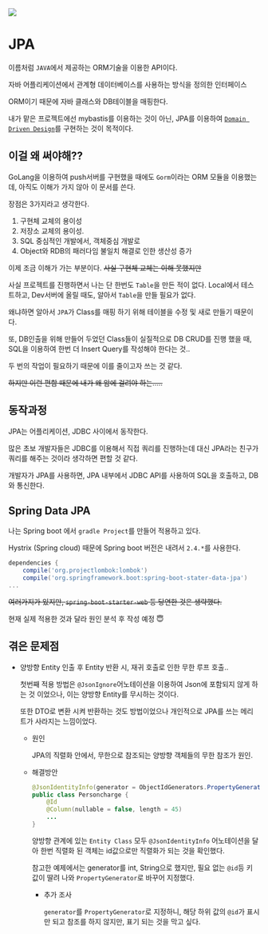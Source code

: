 <img src="https://lh3.googleusercontent.com/proxy/XcfBsYcq_uoWfC8Gkzht2U2bWQqccZ2465tUoGK96Gc9Dzf2Qq9IwhShaXRn3LRldKjRbSnZxYGY2GAmGaRMcTg">

# JPA

이름처럼 `JAVA`에서 제공하는 ORM기술을 이용한 API이다.

자바 어플리케이션에서 관계형 데이터베이스를 사용하는 방식을 정의한 인터페이스

ORM이기 때문에 자바 클래스와 DB테이블을 매핑한다.

내가 맡은 프로젝트에선 mybastis를 이용하는 것이 아닌, JPA를 이용하여 [`Domain Driven Design`](DDD.md)를 구현하는 것이 목적이다.

## 이걸 왜 써야해??

GoLang을 이용하여 push서버를 구현했을 때에도 `Gorm`이라는 ORM 모듈을 이용했는데, 아직도 이해가 가지 않아 이 문서를 쓴다.

장점은 3가지라고 생각한다.

1. 구현체 교체의 용이성
2. 저장소 교체의 용이성.
3. SQL 중심적인 개발에서, 객체중심 개발로
4. Object와 RDB의 패러다임 불일치 해결로 인한 생산성 증가

이제 조금 이해가 가는 부분이다. ~~사실 구현체 교체는 이해 못했지만~~

사실 프로젝트를 진행하면서 나는 단 한번도 `Table`을 만든 적이 없다.
Local에서 테스트하고, Dev서버에 올릴 때도, 알아서 `Table`을 만들 필요가 없다.

왜냐하면 알아서 `JPA`가 Class를 매핑 하기 위해 테이블을 수정 및 새로 만들기 때문이다.

또, DB인출을 위해 만들어 두었던 Class들이 실질적으로 DB CRUD를 진행 했을 때, SQL을 이용하여 한번 더 Insert Query를 작성해야 한다는 것..

두 번의 작업이 필요하기 때문에 이를 줄이고자 쓰는 것 같다.

~~하지만 이런 편함 때문에 내가 왜 암에 걸려야 하는.....~~

## 동작과정

JPA는 어플리케이션, JDBC 사이에서 동작한다.

많은 초보 개발자들은 JDBC를 이용해서 직접 쿼리를 진행하는데 대신 JPA라는 친구가 쿼리를 해주는 것이라 생각하면 편할 것 같다.

개발자가 JPA를 사용하면, JPA 내부에서 JDBC API를 사용하여 SQL을 호출하고, DB와 통신한다.

## Spring Data JPA

나는 Spring boot 에서 `gradle Project`를 만들어  적용하고 있다.

Hystrix (Spring cloud) 때문에 Spring boot 버전은 내려서 `2.4.*`를 사용한다.

``` gradle
dependencies {
    compile('org.projectlombok:lombok')
    compile('org.springframework.boot:spring-boot-stater-data-jpa')
...
```

~~여러가지가 있지만, `spring-boot-starter-web` 등 당연한 것은 생략했다.~~

현재 실제 적용한 것과 달라 원인 분석 후 작성 예정 :innocent:

## 겪은 문제점

- 양방향 Entity 인출 후 Entity 반환 시, 재귀 호출로 인한 무한 루프 호출..

  첫번째 적용 방법은 `@JsonIgnore`어노테이션을 이용하여 Json에 포함되지 않게 하는 것 이었으나, 이는 양방향 Entity를 무시하는 것이다. 

  또한 DTO로 변환 시켜 반환하는 것도 방법이었으나
  개인적으로 JPA를 쓰는 메리트가 사라지는 느낌이었다.

  - 원인

    JPA의 직렬화 안에서, 무한으로 참조되는 양방향 객체들의 무한 참조가 원인.

  - 해결방안

    ``` java
    @JsonIdentityInfo(generator = ObjectIdGenerators.PropertyGenerator.class, property = "personchargeId")
    public class Personcharge {
        @Id
        @Column(nullable = false, length = 45)
        ...
    }
    ```

    양방향 관계에 있는 `Entity Class` 모두 `@JsonIdentityInfo` 어노테이션을 달아 한번 직렬화 된 객체는 id값으로만 직렬화가 되는 것을 확인했다.

    참고한 예제에서는 generator를 int, String으로 했지만, 필요 없는 `@id`등 키 값이 딸려 나와 `PropertyGenerator`로 바꾸어 지정했다.

    - 추가 조사

      `generator`를 `PropertyGenerator`로 지정하니, 해당 하위 값의 `@id`가 표시만 되고 참조를 하지 않지만, 표기 되는 것을 막고 싶다.

    

